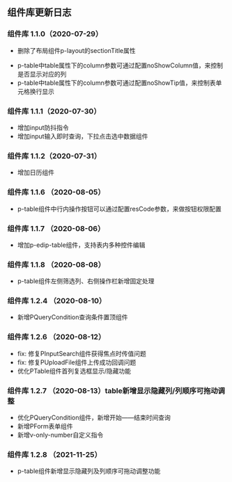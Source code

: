 ## 组件库更新日志

### 组件库 1.1.0（2020-07-29）
- 删除了布局组件p-layout的sectionTitle属性

+ p-table中table属性下的column参数可通过配置noShowColumn值，来控制是否显示对应的列
+ p-table中table属性下的column参数可通过配置noShowTip值，来控制表单元格换行显示

### 组件库 1.1.1（2020-07-30）
+ 增加input防抖指令
+ 增加input输入即时查询，下拉点击选中数据组件

### 组件库 1.1.2（2020-07-31）
+ 增加日历组件

### 组件库 1.1.6 （2020-08-05）
+ p-table组件中行内操作按钮可以通过配置resCode参数，来做按钮权限配置

### 组件库 1.1.7 （2020-08-06）
+ 增加p-edip-table组件，支持表内多种控件编辑

### 组件库 1.1.8 （2020-08-08）
+ p-table组件左侧筛选列、右侧操作栏新增固定处理

### 组件库 1.2.4 （2020-08-10）
+ 新增PQueryCondition查询条件置顶组件

### 组件库 1.2.6 （2020-08-12）
+ fix: 修复PInputSearch组件获得焦点时传值问题
+ fix: 修复PUploadFile组件上传成功回调问题
+ 优化PTable组件首列复选框显示/隐藏功能

### 组件库 1.2.7 （2020-08-13）table新增显示隐藏列/列顺序可拖动调整
+ 优化PQueryCondition组件，新增开始——结束时间查询
+ 新增PForm表单组件
+ 新增v-only-number自定义指令

### 组件库 1.2.8 （2021-11-25）
+ p-table组件新增显示隐藏列及列顺序可拖动调整功能

